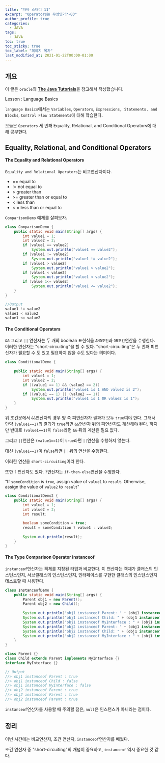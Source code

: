 ```yaml
---
title: "자바 스터디 11"
excerpt: "Operators는 무엇인가?-03"
author_profile: true
categories:
  - JAVA
tags:
  - JAVA
toc: true
toc_sticky: true
toc_label: "페이지 목차"
last_modified_at: 2021-01-22T00:00-01:00
---
```


## 개요

이 글은 ```oracle```의 [**The Java Tutorials**](https://docs.oracle.com/javase/tutorial/java/concepts/index.html)을 참고해서 작성했습니다.

Lesson : Language Basics

```language Basics```에서는 ```Variables```, ```Operators```, ```Expressions, Statements, and Blocks```, ```Control Flow Statements```에 대해 학습한다.

오늘은 ```Operators``` 세 번째 Equality, Relational, and Conditional Operators에 대해 공부한다.

## Equality, Relational, and Conditional Operators

#### The Equality and Relational Operators

```Equality and Relational Operators```는 비교연산자이다.

* == equal to
* != not equal to
* \> greater than
* \>= greater than or equal to
* < less than
* < = less than or equal to

```ComparisonDemo``` 예제를 살펴보자.

```java
class ComparisonDemo {
    public static void main(String[] args) {
        int value1 = 1;
        int value2 = 2;
        if (value1 == value2) 
            System.out.println("value1 == value2");
        if (value1 != value2)
            System.out.println("value1 != value2");
        if (value1 > value2) 
            System.out.println("value1 > value2");
        if (value1 < value2) 
            System.out.println("value1 < value2");
        if (value 1<= value2)
            System.out.println("value1 <= value2");
    }
}

//Output
value1 != value2
value1 < value2
value1 <= value2
```

#### The Conditional Operators

```&&``` 그리고 ```||``` 연산자는 두 개의 boolean 표현식을 ```AND조건```과 ```OR조건```연산을 수행한다. 이러한 연산자는 "short-circuiting"을 할 수 있다. "short-circuiting"은 두 번째 피연산자가 필요할 수 도 있고 필요하지 않을 수도 있다는 의미이다.

```java
class ConditionalDemo {
    
    public static void main(String[] args) {
        int value1 = 1;
        int value2 = 2;
        if ((value1 == 1) && (value2 == 2)) 
            System.out.println("value1 is 1 AND value2 is 2");
        if ((value1 == 1) || (value2 == 1))
            System.out.println("value1 is 1 OR value2 is 1");
    }
}
```

위 조건문에서 ```&&```연산자의 경우 양 쪽 피연산자가 결과가 모두 ```true```여야 한다. 그래서 만약 ```(value1==1)```의 결과가 ```true```라면 ```&&```연산자 뒤의 피연산자도 계산해야 된다. 하지만 반대로 ```(value1==1)```이 ```false```라면 ```&&``` 뒤의 계산은 필요 없다.

그리고 ```||```연산은 ```(value1==1)```이 ```true```라면 ```||```연산을 수행하지 않는다.

대신 ```(value1==1)```이 ```false```라면 ```||``` 뒤의 연산을 수행한다.

이러한 연산을 ```short-circuiting```이라 한다.



또한 ```?``` 연산자도 있다. ```?```연산자는 ```if-then-else```연산을 수행한다.

"If ```someCondition``` is ```true```, assign value of ```value1```  to ```result```. Otherwise, assign the value of ```value2``` to ```result```"

```java
class ConditionalDemo2 {
    public static void main(String[] args) {
        int value1 = 1;
        int value2 = 2;
        int result;
        
        boolean someCondition = true;
        result = someCondition ? value1 : value2;
        
        System.out.println(result);
    }
}
```

#### The Type Comparison Operator instanceof

```instanceof```연산자는 객체를 지정된 타입과 비교한다. 이 연산자는 객체가 클래스의 인스턴스인지, 서브클래스의 인스턴스인지, 인터페이스를 구현한 클래스의 인스턴스인지 테스트할 때 사용한다. 

```java
class InstanceofDemo {
    public static void main(String[] args) {
        Parent obj1 = new Parent();
        Parent obj2 = new Child();
        
        System.out.println("obj1 instanceof Parent: " + (obj1 instanceof Parent));
        System.out.println("obj1 instanceof Child: " + (obj1 instanceof Child));
        System.out.println("obj1 instanceof MyInterface : " + (obj1 instanceof MyInterface));
        System.out.println("obj2 instanceof Parent: " + (obj1 instanceof Parent));
        System.out.println("obj2 instanceof Child: " + (obj1 instanceof Child));
        System.out.println("obj2 instanceof MyInterface : " + (obj1 instanceof MyInterface));
    }
}

class Parent {}
class Child extends Parent implements MyInterface {}
interface MyInterface {}

// Output
//> obj1 instanceof Parent : true
//> obj1 instanceof Child : false
//> obj1 instanceof MyInterface : false
//> obj2 instanceof Parent : true
//> obj2 instanceof Parent : true
//> obj2 instanceof Parent : true
```

```instanceof```연산자를 사용할 때 주의할 점은, ```null```은 인스턴스가 아니라는 점이다.

## 정리

이번 시간에는 비교연산자, 조건 연산자, ```instanceof```연산자를 배웠다.

조건 연산자 중 "short-circuiting"의 개념이 중요하고, ```instanceof``` 역시 중요한  것 같다. 